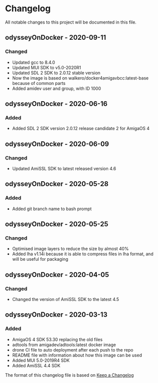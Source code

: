 # Changelog
All notable changes to this project will be documented in this file.

## odysseyOnDocker - 2020-09-11
### Changed
- Updated gcc to 8.4.0
- Updated MUI SDK to v5.0-2020R1
- Updated SDL 2 SDK to 2.0.12 stable version
- Now the image is based on walkero/docker4amigavbcc:latest-base because of common parts
- Added amidev user and group, with ID 1000

## odysseyOnDocker - 2020-06-16
### Added
- Added SDL 2 SDK version 2.0.12 release candidate 2 for AmigaOS 4

## odysseyOnDocker - 2020-06-09
### Changed
- Updated AmiSSL SDK to latest released version 4.6

## odysseyOnDocker - 2020-05-28
### Added
- Added git branch name to bash prompt

## odysseyOnDocker - 2020-05-25
### Changed
- Optimised image layers to reduce the size by almost 40%
- Added lha v1.14i because it is able to compress files in lha format, and will be useful for packaging

## odysseyOnDocker - 2020-04-05
### Changed
- Changed the version of AmiSSL SDK to the latest 4.5

## odysseyOnDocker - 2020-03-13
### Added
- AmigaOS 4 SDK 53.30 replacing the old files
- adtools from amigadev/adtools:latest docker image
- drone CI file to auto deployment after each push to the repo
- README file with information about how this image can be used
- Added MUI 5.0-2019R4 SDK
- Added AmiSSL 4.4 SDK





The format of this changelog file is based on [Keep a Changelog](https://keepachangelog.com/en/1.0.0/)
